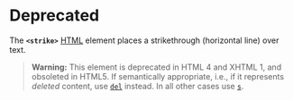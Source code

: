 # Deprecated

The **`<strike>`** [HTML](https://developer.mozilla.org/en-US/docs/Web/HTML) element places a strikethrough (horizontal line) over text.

> **Warning:** This element is deprecated in HTML 4 and XHTML 1, and obsoleted in HTML5. If semantically appropriate, i.e., if it represents _deleted_ content, use [`del`](del!) instead. In all other cases use [`s`](s!).
